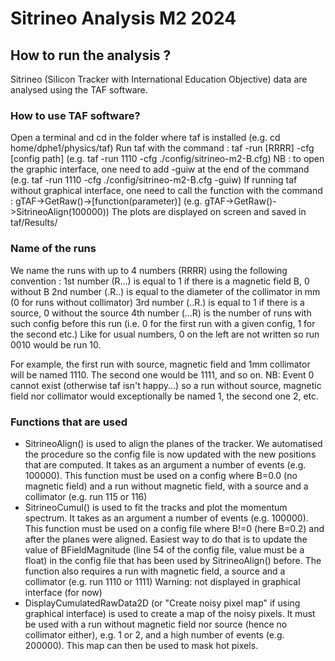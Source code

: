 # Sitrineo Analysis M2 2024
## How to run the analysis ?

Sitrineo (Silicon Tracker with International Education Objective) data are analysed using the TAF software.

### How to use TAF software?

Open a terminal and cd in the folder where taf is installed (e.g. cd home/dphe1/physics/taf)
Run taf with the command : taf -run [RRRR] -cfg [config path] (e.g. taf -run 1110 -cfg ./config/sitrineo-m2-B.cfg)
NB : to open the graphic interface, one need to add -guiw at the end of the command (e.g. taf -run 1110 -cfg ./config/sitrineo-m2-B.cfg -guiw)
If running taf without graphical interface, one need to call the function with the command : gTAF->GetRaw()->[function(parameter)] (e.g. gTAF->GetRaw()->SitrineoAlign(100000))
The plots are displayed on screen and saved in taf/Results/

### Name of the runs

We name the runs with up to 4 numbers (RRRR) using the following convention :
1st number (R...) is equal to 1 if there is a magnetic field B, 0 without B
2nd number (.R..) is equal to the diameter of the collimator in mm (0 for runs without collimator)
3rd number (..R.) is equal to 1 if there is a source, 0 without the source
4th number (...R) is the number of runs with such config before this run (i.e. 0 for the first run with a given config, 1 for the second etc.)
Like for usual numbers, 0 on the left are not written so run 0010 would be run 10.

For example, the first run with source, magnetic field and 1mm collimator will be named 1110. The second one would be 1111, and so on.
NB: Event 0 cannot exist (otherwise taf isn't happy...) so a run without source, magnetic field nor collimator would exceptionally be named 1, the second one 2, etc.

### Functions that are used

* SitrineoAlign() is used to align the planes of the tracker. We automatised the procedure so the config file is now updated with the new positions that are computed. It takes as an argument a number of events (e.g. 100000). This function must be used on a config where B=0.0 (no magnetic field) and a run without magnetic field, with a source and a collimator (e.g. run 115 or 116)
* SitrineoCumul() is used to fit the tracks and plot the momentum spectrum. It takes as an argument a number of events (e.g. 100000). This function must be used on a config file where B!=0 (here B=0.2) and after the planes were aligned. Easiest way to do that is to update the value of BFieldMagnitude (line 54 of the config file, value must be a float) in the config file that has been used by SitrineoAlign() before. 
The function also requires a run with magnetic field, a source and a collimator (e.g. run 1110 or 1111)
Warning: not displayed in graphical interface (for now)
* DisplayCumulatedRawData2D (or "Create noisy pixel map" if using graphical interface) is used to create a map of the noisy pixels. It must be used with a run without magnetic field nor source (hence no collimator either), e.g. 1 or 2, and a high number of events (e.g. 200000). This map can then be used to mask hot pixels.
